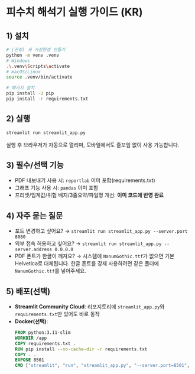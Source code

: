 # 피수치 해석기 실행 가이드 (KR)

## 1) 설치
```bash
# (권장) 새 가상환경 만들기
python -m venv .venv
# Windows
.\.venv\Scripts\activate
# macOS/Linux
source .venv/bin/activate

# 패키지 설치
pip install -U pip
pip install -r requirements.txt
```

## 2) 실행
```bash
streamlit run streamlit_app.py
```

실행 후 브라우저가 자동으로 열리며, 모바일에서도 줄꼬임 없이 사용 가능합니다.

## 3) 필수/선택 기능
- PDF 내보내기 사용 시: `reportlab` 이미 포함(requirements.txt)
- 그래프 기능 사용 시: `pandas` 이미 포함
- 프리셋/임계값/위험 배지/3줄요약/파일명 개선: **이미 코드에 반영 완료**

## 4) 자주 묻는 질문
- 포트 변경하고 싶어요? → `streamlit run streamlit_app.py --server.port 8080`
- 외부 접속 허용하고 싶어요? → `streamlit run streamlit_app.py --server.address 0.0.0.0`
- PDF 폰트가 한글이 깨져요? → 시스템에 `NanumGothic.ttf`가 없으면 기본 Helvetica로 대체됩니다. 
  한글 폰트를 강제 사용하려면 같은 폴더에 `NanumGothic.ttf`를 넣어주세요.

## 5) 배포(선택)
- **Streamlit Community Cloud**: 리포지토리에 `streamlit_app.py`와 `requirements.txt`만 있어도 바로 동작
- **Docker(선택)**:
  ```Dockerfile
  FROM python:3.11-slim
  WORKDIR /app
  COPY requirements.txt .
  RUN pip install --no-cache-dir -r requirements.txt
  COPY . .
  EXPOSE 8501
  CMD ["streamlit", "run", "streamlit_app.py", "--server.port=8501", "--server.address=0.0.0.0"]
  ```
